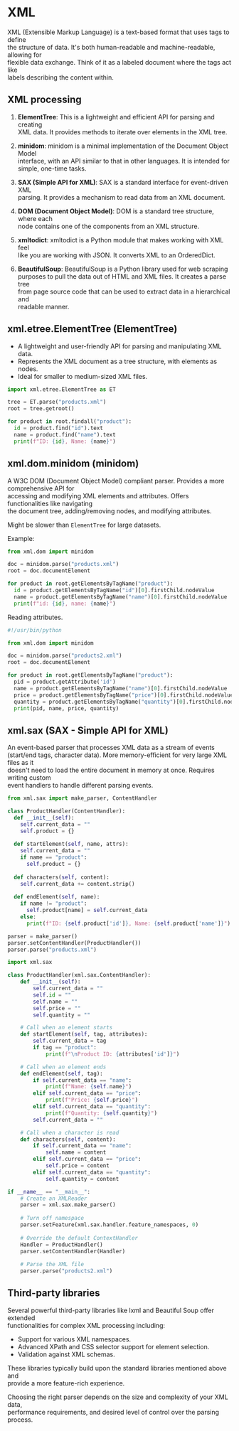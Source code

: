 # XML 

XML (Extensible Markup Language) is a text-based format that uses tags to define  
the structure of data. It's both human-readable and machine-readable, allowing for  
flexible data exchange. Think of it as a labeled document where the tags act like  
labels describing the content within.


## XML processing

1. **ElementTree**: This is a lightweight and efficient API for parsing and creating  
XML data. It provides methods to iterate over elements in the XML tree.  

2. **minidom**: minidom is a minimal implementation of the Document Object Model  
interface, with an API similar to that in other languages. It is intended for  
simple, one-time tasks.  

3. **SAX (Simple API for XML)**: SAX is a standard interface for event-driven XML  
parsing. It provides a mechanism to read data from an XML document.  

4. **DOM (Document Object Model)**: DOM is a standard tree structure, where each  
node contains one of the components from an XML structure.  

5. **xmltodict**: xmltodict is a Python module that makes working with XML feel  
like you are working with JSON. It converts XML to an OrderedDict.  

6. **BeautifulSoup**: BeautifulSoup is a Python library used for web scraping  
purposes to pull the data out of HTML and XML files. It creates a parse tree  
from page source code that can be used to extract data in a hierarchical and  
readable manner.  


## xml.etree.ElementTree (ElementTree)

* A lightweight and user-friendly API for parsing and manipulating XML data.  
* Represents the XML document as a tree structure, with elements as nodes.  
* Ideal for smaller to medium-sized XML files.  

```python
import xml.etree.ElementTree as ET

tree = ET.parse("products.xml")
root = tree.getroot()

for product in root.findall("product"):
  id = product.find("id").text
  name = product.find("name").text
  print(f"ID: {id}, Name: {name}")
```


## xml.dom.minidom (minidom)

A W3C DOM (Document Object Model) compliant parser. Provides a more comprehensive API for  
accessing and modifying XML elements and attributes. Offers functionalities like navigating  
the document tree, adding/removing nodes, and modifying attributes. 

Might be slower than `ElementTree` for large datasets.

Example:

```python
from xml.dom import minidom

doc = minidom.parse("products.xml")
root = doc.documentElement

for product in root.getElementsByTagName("product"):
  id = product.getElementsByTagName("id")[0].firstChild.nodeValue
  name = product.getElementsByTagName("name")[0].firstChild.nodeValue
  print(f"id: {id}, name: {name}")
```

Reading attributes. 

```python
#!/usr/bin/python

from xml.dom import minidom

doc = minidom.parse("products2.xml")
root = doc.documentElement

for product in root.getElementsByTagName("product"):
  pid = product.getAttribute('id')
  name = product.getElementsByTagName("name")[0].firstChild.nodeValue
  price = product.getElementsByTagName("price")[0].firstChild.nodeValue
  quantity = product.getElementsByTagName("quantity")[0].firstChild.nodeValue
  print(pid, name, price, quantity)
```


## xml.sax (SAX - Simple API for XML)

An event-based parser that processes XML data as a stream of events  
(start/end tags, character data). More memory-efficient for very large XML files as it  
doesn't need to load the entire document in memory at once. Requires writing custom  
event handlers to handle different parsing events.  

```python
from xml.sax import make_parser, ContentHandler

class ProductHandler(ContentHandler):
  def __init__(self):
    self.current_data = ""
    self.product = {}
  
  def startElement(self, name, attrs):
    self.current_data = ""
    if name == "product":
      self.product = {}
  
  def characters(self, content):
    self.current_data += content.strip()
  
  def endElement(self, name):
    if name != "product":
      self.product[name] = self.current_data
    else:
      print(f"ID: {self.product['id']}, Name: {self.product['name']}")

parser = make_parser()
parser.setContentHandler(ProductHandler())
parser.parse("products.xml")
```

```python
import xml.sax

class ProductHandler(xml.sax.ContentHandler):
    def __init__(self):
        self.current_data = ""
        self.id = ""
        self.name = ""
        self.price = ""
        self.quantity = ""

    # Call when an element starts
    def startElement(self, tag, attributes):
        self.current_data = tag
        if tag == "product":
            print(f"\nProduct ID: {attributes['id']}")

    # Call when an element ends
    def endElement(self, tag):
        if self.current_data == "name":
            print(f"Name: {self.name}")
        elif self.current_data == "price":
            print(f"Price: {self.price}")
        elif self.current_data == "quantity":
            print(f"Quantity: {self.quantity}")
        self.current_data = ""

    # Call when a character is read
    def characters(self, content):
        if self.current_data == "name":
            self.name = content
        elif self.current_data == "price":
            self.price = content
        elif self.current_data == "quantity":
            self.quantity = content

if __name__ == "__main__":
    # Create an XMLReader
    parser = xml.sax.make_parser()
    
    # Turn off namespace
    parser.setFeature(xml.sax.handler.feature_namespaces, 0)
    
    # Override the default ContextHandler
    Handler = ProductHandler()
    parser.setContentHandler(Handler)
    
    # Parse the XML file
    parser.parse("products2.xml")
```


## Third-party libraries

Several powerful third-party libraries like lxml and Beautiful Soup offer extended  
functionalities for complex XML processing including:

- Support for various XML namespaces.  
- Advanced XPath and CSS selector support for element selection.  
- Validation against XML schemas.  

These libraries typically build upon the standard libraries mentioned above and  
provide a more feature-rich experience.

Choosing the right parser depends on the size and complexity of your XML data,  
performance requirements, and desired level of control over the parsing process.  
